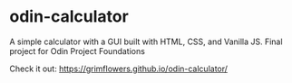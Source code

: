 # odin-calculator
A simple calculator with a GUI built with HTML, CSS, and Vanilla JS. Final project for Odin Project Foundations

Check it out: https://grimflowers.github.io/odin-calculator/
